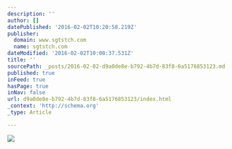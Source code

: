 ```yaml
---
description: ''
author: []
datePublished: '2016-02-02T10:20:58.219Z'
publisher:
  domain: www.sgtstch.com
  name: sgtstch.com
dateModified: '2016-02-02T10:08:37.531Z'
title: ''
sourcePath: _posts/2016-02-02-d9a0de8e-b792-4b7d-83f8-6a5176853123.md
published: true
inFeed: true
hasPage: true
inNav: false
url: d9a0de8e-b792-4b7d-83f8-6a5176853123/index.html
_context: 'http://schema.org'
_type: Article

---
```

![](http://static1.squarespace.com/static/53282506e4b097bd81748a41/532828e7e4b04edd62c9ff03/532847c2e4b0aec88e8e9eda/1439261295856/IMGP8809.jpg?format=2500w)
